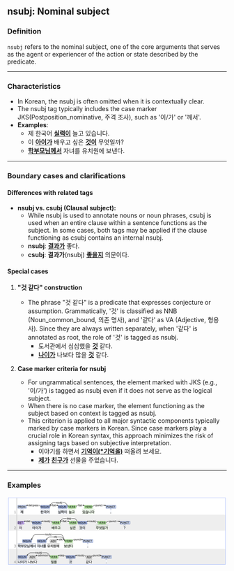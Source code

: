 ## nsubj: Nominal subject

### Definition
`nsubj` refers to the nominal subject, one of the core arguments that serves as the agent or experiencer of the action or state described by the predicate.

---

### Characteristics
- In Korean, the nsubj is often omitted when it is contextually clear.
- The nsubj tag typically includes the case marker JKS(Postposition_nominative, 주격 조사), such as '이/가' or '께서'.
- **Examples**:
  - 제 한국어 <ins>**실력이**</ins> 늘고 있습니다.
  - 이 <ins>**아이가**</ins> 배우고 싶은 <ins>**것이**</ins> 무엇일까?
  - <ins>**학부모님께서**</ins> 자녀를 유치원에 보낸다.

---

### Boundary cases and clarifications
#### Differences with related tags
- **nsubj vs. csubj (Clausal subject):**  
  - While nsubj is used to annotate nouns or noun phrases, csubj is used when an entire clause within a sentence functions as the subject. In some cases, both tags may be applied if the clause functioning as csubj contains an internal nsubj.
  - **nsubj**: <ins>**결과가**</ins> 좋다.
  - **csubj**: **결과가**(nsubj) <ins>**좋을지**</ins> 의문이다.

#### Special cases
1. **"것 같다" construction**  
   - The phrase "것 같다" is a predicate that expresses conjecture or assumption. Grammatically, '것' is classified as NNB (Noun_common_bound, 의존 명사), and '같다' as VA (Adjective, 형용사). Since they are always written separately, when '같다' is annotated as root, the role of '것' is tagged as nsubj.
     - 도서관에서 심심했을 <ins>**것**</ins> 같다.
     - <ins>**나이가**</ins> 나보다 많을 <ins>**것**</ins> 같다.

2. **Case marker criteria for nsubj**
   - For ungrammatical sentences, the element marked with JKS (e.g., '이/가') is tagged as nsubj even if it does not serve as the logical subject.
   - When there is no case marker, the element functioning as the subject based on context is tagged as nsubj.
   - This criterion is applied to all major syntactic components typically marked by case markers in Korean. Since case markers play a crucial role in Korean syntax, this approach minimizes the risk of assigning tags based on subjective interpretation.
     - 이야기를 하면서 <ins>**기억이(*기억을)**</ins> 떠올려 보세요.
     - <ins>**제가**</ins> <ins>**친구가**</ins> 선물을 주었습니다.

---

### Examples
![nsubj Example](nsubj.png)
